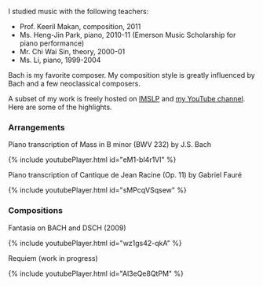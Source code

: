 I studied music with the following teachers:
- Prof. Keeril Makan, composition, 2011
- Ms. Heng-Jin Park, piano, 2010-11 (Emerson Music Scholarship for piano performance)
- Mr. Chi Wai Sin, theory, 2000-01
- Ms. Li, piano, 1999-2004

Bach is my favorite composer. My composition style is greatly influenced by Bach and a few neoclassical composers.

A subset of my work is freely hosted on [IMSLP](https://imslp.org/wiki/Category:Sun,_Ruoshi) and [my YouTube channel](https://www.youtube.com/c/RuoshiSun). Here are some of the highlights.

### Arrangements

Piano transcription of Mass in B minor (BWV 232) by J.S. Bach

{% include youtubePlayer.html id="eM1-bl4r1VI" %}

Piano transcription of Cantique de Jean Racine (Op. 11) by Gabriel Fauré

{% include youtubePlayer.html id="sMPcqVSqsew" %}

### Compositions

Fantasia on BACH and DSCH (2009)

{% include youtubePlayer.html id="wz1gs42-qkA" %}

Requiem (work in progress)

{% include youtubePlayer.html id="Al3eQe8QtPM" %}

